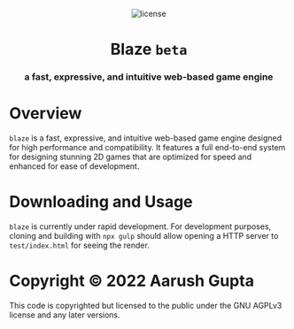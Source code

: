 <p align = "center">
    <img alt = "license" src = "https://img.shields.io/badge/License-AGPLv3-green.svg">
</p>

<h1 align = "center">Blaze <code>beta</code></h1>
<h3 align = "center">a fast, expressive, and intuitive web-based game engine</h3>

# Overview

`blaze` is a fast, expressive, and intuitive web-based game engine designed for high performance and compatibility. It features a full end-to-end system for designing stunning 2D games that are optimized for speed and enhanced for ease of development.

# Downloading and Usage
`blaze` is currently under rapid development. For development purposes, cloning and building with `npx gulp` should allow opening a HTTP server to `test/index.html` for seeing the render.

# Copyright &copy; 2022 Aarush Gupta
This code is copyrighted but licensed to the public under the GNU AGPLv3 license and any later versions.
